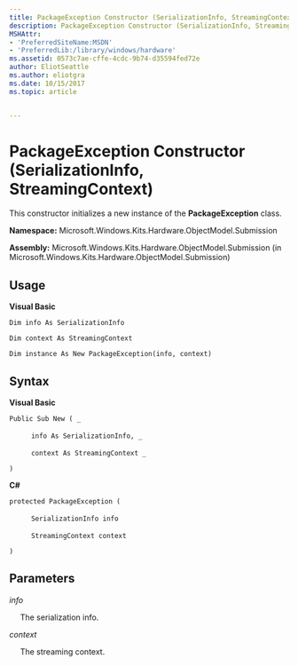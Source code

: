 ```yaml
---
title: PackageException Constructor (SerializationInfo, StreamingContext)
description: PackageException Constructor (SerializationInfo, StreamingContext)
MSHAttr:
- 'PreferredSiteName:MSDN'
- 'PreferredLib:/library/windows/hardware'
ms.assetid: 0573c7ae-cffe-4cdc-9b74-d35594fed72e
author: EliotSeattle
ms.author: eliotgra
ms.date: 10/15/2017
ms.topic: article


---
```


# PackageException Constructor (SerializationInfo, StreamingContext)


This constructor initializes a new instance of the **PackageException** class.

**Namespace:** Microsoft.Windows.Kits.Hardware.ObjectModel.Submission

**Assembly:** Microsoft.Windows.Kits.Hardware.ObjectModel.Submission (in Microsoft.Windows.Kits.Hardware.ObjectModel.Submission)

## <span id="Usage"></span><span id="usage"></span><span id="USAGE"></span>Usage


**Visual Basic**

`Dim info As SerializationInfo`

`Dim context As StreamingContext`

`Dim instance As New PackageException(info, context)`

## <span id="Syntax"></span><span id="syntax"></span><span id="SYNTAX"></span>Syntax


**Visual Basic**

`Public Sub New ( _`

          `info As SerializationInfo, _`

          `context As StreamingContext _`

`)`

**C#**

`protected PackageException (`

          `SerializationInfo info`

          `StreamingContext context`

`)`

## <span id="Parameters"></span><span id="parameters"></span><span id="PARAMETERS"></span>Parameters


*info*

     The serialization info.

*context*

     The streaming context.

 

 






